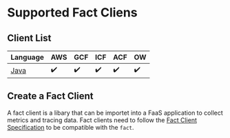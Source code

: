 # Supported Fact Cliens

<!-- What is a Fact Cliet -->

## Client List

| Language | AWS | GCF | ICF | ACF | OW |
| -------- | --- | --- | --- | --- | -- |
| [Java](https://github.com/faas-facts/fact-java-client)     | :heavy_check_mark: | :heavy_check_mark: | :heavy_check_mark: | :heavy_check_mark: | :heavy_check_mark: |

## Create a Fact Client

A fact client is a libary that can be importet into a FaaS application to collect metrics and tracing data. 
Fact clients need to follow the  [Fact Client Specification](Specification.md) to be compatible with the `fact`.